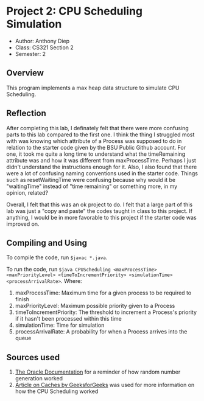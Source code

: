 # Project 2: CPU Scheduling Simulation 
- Author: Anthony Diep
- Class: CS321 Section 2
- Semester: 2

## Overview
This program implements a max heap data structure to simulate CPU Scheduling.

## Reflection
After completing this lab, I definately felt that there were more confusing parts to this lab compared to the first one. I think the thing I struggled most with was knowing which attribute of a Process was supposed to do in relation to the starter code given by the BSU Public Github account. For one, it took me quite a long time to understand what the timeRemaining attribute was and how it was different from maxProcessTime. Perhaps I just didn't understand the instructions enough for it. Also, I also found that there were a lot of confusing naming conventions used in the starter code. Things such as resetWaitingTime were confusing because why would it be "waitingTime" instead of "time remaining" or something more, in my opinion, related?

Overall, I felt that this was an ok project to do. I felt that a large part of this lab was just a "copy and paste" the codes taught in class to this project. If anything, I would be in more favorable to this project if the starter code was improved on.

## Compiling and Using
To compile the code, run `$javac *.java`.


To run the code, run `$java CPUScheduling <maxProcessTime> <maxPriorityLevel> <timeToIncrementPriority> <simulationTime> <processArrivalRate>`.
Where:
1. maxProcessTime: Maximum time for a given process to be required to finish
2. maxPriorityLevel: Maximum possible priority given to a Process
3. timeToIncrementPriority: The threshold to increment a Process's priority if it hasn't been processed within this time
4. simulationTime: Time for simulation
5. processArrivalRate: A probability for when a Process arrives into the queue
    
    
  
## Sources used
1. [The Oracle Documentation]( https://docs.oracle.com/javase/7/docs/api/java/util/Random.html) for a reminder of how random number generation worked
2. [Article on Caches by GeeksforGeeks](https://www.geeksforgeeks.org/max-heap-in-java/#:~:text=A%20max%2Dheap%20is%20a,child%20at%20index%202k%2B2) was used for more information on how the CPU Scheduling worked

  
  

